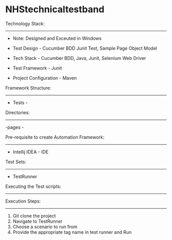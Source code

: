 # NHStechnicaltestband
Technology Stack:

-----------------

- Note: Designed and Exceuted in Windows



- Test Design - Cucumber BDD Junit Test, Sample Page Object Model 



- Tech Stack - Cucumber BDD, Java, Junit, Selenium Web Driver



- Test Framework - Junit



- Project Configuration - Maven




Framework Structure:

----------------------


- Tests -


Directories:

------------

-pages - 


Pre-requisite to create Automation Framework:

----------------------------------------------


- Intellij IDEA - IDE




Test Sets:

-----------

- TestRunner


Executing the Test scripts:

---------------------------


Execution Steps:

----------------


1. Git clone the project
2. Navigate to TestRunner
3. Choose a scenario to run from
4. Provide the appropriate tag name in test runner and Run
